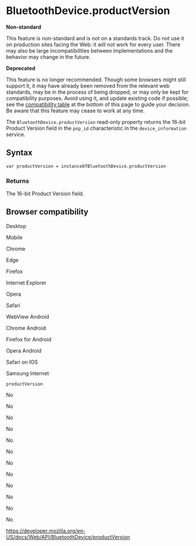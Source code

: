# BluetoothDevice.productVersion

**Non-standard**

This feature is non-standard and is not on a standards track. Do not use it on production sites facing the Web: it will not work for every user. There may also be large incompatibilities between implementations and the behavior may change in the future.

**Deprecated**

This feature is no longer recommended. Though some browsers might still support it, it may have already been removed from the relevant web standards, may be in the process of being dropped, or may only be kept for compatibility purposes. Avoid using it, and update existing code if possible; see the [compatibility table](#browser_compatibility) at the bottom of this page to guide your decision. Be aware that this feature may cease to work at any time.

The `BluetoothDevice.productVersion` read-only property returns the 16-bit Product Version field in the `pnp_id` characteristic in the `device_information` service.

## Syntax

    var productVersion = instanceOfBluetoothDevice.productVersion

### Returns

The 16-bit Product Version field.

## Browser compatibility

Desktop

Mobile

Chrome

Edge

Firefox

Internet Explorer

Opera

Safari

WebView Android

Chrome Android

Firefox for Android

Opera Android

Safari on IOS

Samsung Internet

`productVersion`

No

No

No

No

No

No

No

No

No

No

No

No

<a href="https://developer.mozilla.org/en-US/docs/Web/API/BluetoothDevice/productVersion" class="_attribution-link">https://developer.mozilla.org/en-US/docs/Web/API/BluetoothDevice/productVersion</a>
